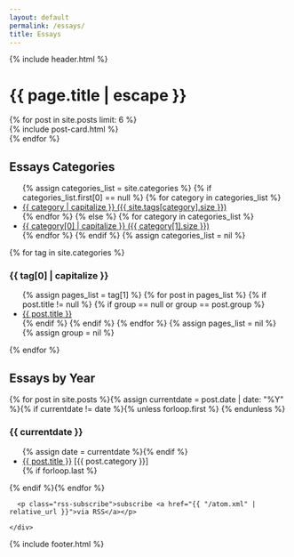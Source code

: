 ```yaml
---
layout: default
permalink: /essays/
title: Essays
---
```


{% include header.html %}
<main class="page-content" aria-label="Content">
<div class='container'>
<h1 class="post-title" itemprop="name headline">{{ page.title | escape }}</h1>
</div>

<div class='jumbotron'>

<div class='row'>
  {% for post in site.posts limit: 6 %}
  <div class='col-lg-4 col-md-6 col-sm-12'>
    {% include post-card.html %}
  </div>  
  {% endfor %}
</div>
</div>

<div class='container'>
  <div class='row'>
    <div class='col-lg-6'>
<h2>Essays Categories</h2>
<ul>{% assign categories_list = site.categories %}
  {% if categories_list.first[0] == null %}
    {% for category in categories_list %}
      <li><a href="#{{ category }}">{{ category | capitalize }} ({{ site.tags[category].size }})</a></li>
    {% endfor %}
  {% else %}
    {% for category in categories_list %}
      <li><a href="#{{ category[0] }}">{{ category[0] | capitalize }} ({{ category[1].size }})</a></li>
    {% endfor %}
  {% endif %}
{% assign categories_list = nil %}
</ul>

{% for tag in site.categories %}
  <h3 id="{{ tag[0] }}">{{ tag[0] | capitalize }}</h3>
  <ul>
    {% assign pages_list = tag[1] %}
    {% for post in pages_list %}
      {% if post.title != null %}
      {% if group == null or group == post.group %}
      <li><a href="{{ site.url }}{{ post.url }}">{{ post.title }}</a></li>
      {% endif %}
      {% endif %}
    {% endfor %}
    {% assign pages_list = nil %}
    {% assign group = nil %}
  </ul>
{% endfor %}
</div>
<div class='col-lg-6'>

<h2>Essays by Year</h2>
{% for post in site.posts %}{% assign currentdate = post.date | date: "%Y" %}{% if currentdate != date %}{% unless forloop.first %}    </ul>{% endunless %}
      <h3 id="y{{post.date | date: "%Y"}}">{{ currentdate }}</h3>
      <ul>{% assign date = currentdate %}{% endif %}
        <li><a href="{{ post.url }}">{{ post.title }}</a> [{{ post.category }}]</li>{% if forloop.last %}</ul>{% endif %}{% endfor %}

      <p class="rss-subscribe">subscribe <a href="{{ "/atom.xml" | relative_url }}">via RSS</a></p>

    </div>
  </div>
</div>
</main>
{% include footer.html %}